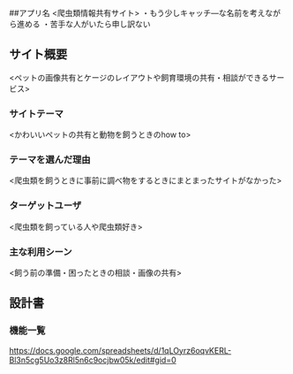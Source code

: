 
##アプリ名 <爬虫類情報共有サイト>
・もう少しキャッチ―な名前を考えながら進める
・苦手な人がいたら申し訳ない

## サイト概要
<ペットの画像共有とケージのレイアウトや飼育環境の共有・相談ができるサービス>

### サイトテーマ
<かわいいペットの共有と動物を飼うときのhow to>

### テーマを選んだ理由
<爬虫類を飼うときに事前に調べ物をするときにまとまったサイトがなかった>

### ターゲットユーザ
<爬虫類を飼っている人や爬虫類好き>

### 主な利用シーン
<飼う前の準備・困ったときの相談・画像の共有>

## 設計書


### 機能一覧
https://docs.google.com/spreadsheets/d/1qLOyrz6oqvKERL-Bl3n5cg5Uo3z8Rl5n6c9ocjbw05k/edit#gid=0